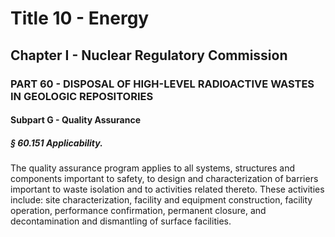 
# Title 10 - Energy
## Chapter I - Nuclear Regulatory Commission
### PART 60 - DISPOSAL OF HIGH-LEVEL RADIOACTIVE WASTES IN GEOLOGIC REPOSITORIES
#### Subpart G - Quality Assurance
##### § 60.151 Applicability.

The quality assurance program applies to all systems, structures and components important to safety, to design and characterization of barriers important to waste isolation and to activities related thereto. These activities include: site characterization, facility and equipment construction, facility operation, performance confirmation, permanent closure, and decontamination and dismantling of surface facilities.
